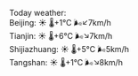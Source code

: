 Today weather:  
Beijing: ☀️   🌡️+1°C 🌬️↙7km/h  
Tianjin: ☀️   🌡️+6°C 🌬️↘7km/h  
Shijiazhuang: ☀️   🌡️+5°C 🌬️5km/h  
Tangshan: ☀️   🌡️+1°C 🌬️↘8km/h  
